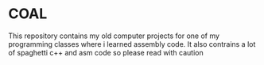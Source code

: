 # COAL

This repository contains my old computer projects for one of my programming classes
where i learned assembly code.
It also contrains a lot of spaghetti c++ and asm code so please read with caution